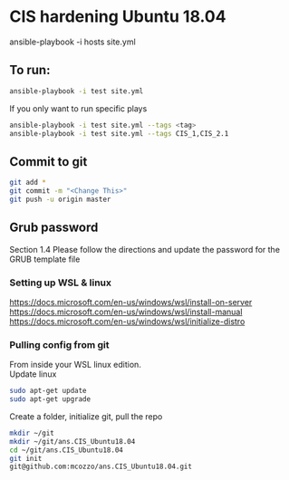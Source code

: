 # CIS hardening Ubuntu 18.04
ansible-playbook -i hosts site.yml

## To run: 
```bash
ansible-playbook -i test site.yml
```
If you only want to run specific plays
```bash
ansible-playbook -i test site.yml --tags <tag>
ansible-playbook -i test site.yml --tags CIS_1,CIS_2.1
```

## Commit to git
```bash
git add *
git commit -m "<Change This>"
git push -u origin master 
```

## Grub password 
Section 1.4 Please follow the directions and update the password for the GRUB template file

### Setting up WSL & linux 
https://docs.microsoft.com/en-us/windows/wsl/install-on-server <br>
https://docs.microsoft.com/en-us/windows/wsl/install-manual <br> 
https://docs.microsoft.com/en-us/windows/wsl/initialize-distro <br>

### Pulling config from git
From inside your WSL linux edition. <br>
Update linux
```bash
sudo apt-get update
sudo apt-get upgrade
```
Create a folder, initialize git, pull the repo
```bash
mkdir ~/git
mkdir ~/git/ans.CIS_Ubuntu18.04
cd ~/git/ans.CIS_Ubuntu18.04
git init
git@github.com:mcozzo/ans.CIS_Ubuntu18.04.git
```